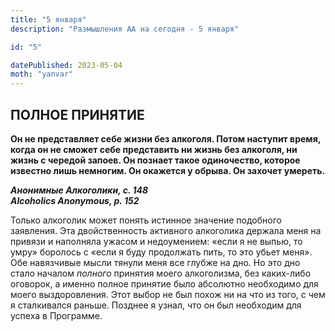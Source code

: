 ```yaml
---
title: "5 января"
description: "Размышления АА на сегодня - 5 января"

id: "5"

datePublished: 2023-05-04
moth: "yanvar"
---
```


## ПОЛНОЕ ПРИНЯТИЕ

**Он не представляет себе жизни без алкоголя. Потом наступит время, когда он
не сможет себе представить ни жизнь без алкоголя, ни жизнь с чередой запоев.
Он познает такое одиночество, которое известно лишь немногим. Он окажется у
обрыва. Он захочет умереть.**

**_Анонимные Алкоголики, с. 148  
Alcoholics Anonymous, p. 152_**

Только алкоголик может понять истинное значение подобного заявления. Эта
двойственность активного алкоголика держала меня на привязи и наполняла ужасом
и недоумением: «если я не выпью, то умру» боролось с «если я буду продолжать
пить, то это убьет меня». Обе навязчивые мысли тянули меня все глубже на дно.
Но это дно стало началом _полного_ принятия моего алкоголизма, без каких-либо
оговорок, а именно полное принятие было абсолютно необходимо для моего
выздоровления. Этот выбор не был похож ни на что из того, с чем я сталкивался
раньше. Позднее я узнал, что он был необходим для успеха в Программе.
